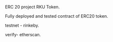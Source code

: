 ERC 20 project RKU Token.

Fully deployed and tested contract of ERC20 token.

testnet - rinkeby.

verify- etherscan.
